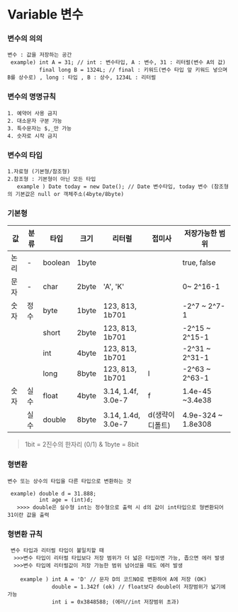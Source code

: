 # Variable 변수

  ### 변수의 의의
    변수 : 값을 저장하는 공간
     example) int A = 31; // int : 변수타입, A : 변수, 31 : 리터럴(변수 A의 값)
              final long B = 1324L; // final : 키워드(변수 타입 앞 키워드 넣으며 B를 상수로) , long : 타입 , B : 상수, 1234L : 리터럴
              
  ### 변수의 명명규칙
    1. 예약어 사용 금지
    2. 대소문자 구분 가능
    3. 특수문자는 $,_만 가능
    4. 숫자로 시작 금지
  
  ### 변수의 타입
  
    1.자료형 (기본형/참조형) 
    2.참조형 : 기본형이 아닌 모든 타입
       example ) Date today = new Date(); // Date 변수타입, today 변수 (참조형의 기본값은 null or 객체주소(4byte/8byte)
       
       
  ### 기본형
| 값   | 분류 | 타입   | 크기  | 리터럴          |접미사|저장가능한 범위|
| -----|------| ------|------ |------         |------| ------|
| 논리 | -   | boolean|1byte  |     |     |true, false |
| 문자 | -   | char   |2byte  |'A', 'K'       || 0~ 2^16-1 |
| 숫자 | 정수 | byte   |1byte |123, 813, 1b701|| -2^7 ~ 2^7-1 |
|      |     | short  |2byte  |123, 813, 1b701|| -2^15 ~ 2^15-1 |
|     |      | int    |4byte  |123, 813, 1b701|| -2^31 ~ 2^31-1 |
|      |      | long  |8byte  |123, 813, 1b701|l |-2^63 ~ 2^63-1 |
|숫자  | 실수 | float | 4byte |3.14, 1.4f, 3.0e-7|f | 1.4e-45 ~3.4e38 |
|    | 실수 | double  | 8byte |3.14, 1.4d, 3.0e-7|d(생략이 디폴트) | 4.9e-324 ~ 1.8e308 |

 >1bit = 2진수의 한자리 (0/1) & 1byte = 8bit
 
 
 
   ### 형변환
    변수 또는 상수의 타입을 다른 타입으로 변환하는 것
    
     example) double d = 31.888;
              int age = (int)d;
       >>>> double은 실수형 int는 정수형으로 출력 시 d의 값이 int타입으로 형변환되어 31이란 값을 출력
       

   ### 형변환 규칙
     변수 타입과 리터럴 타입이 불일치할 때
      >>>변수 타입이 리터럴 타입보다 저장 범위가 더 넓은 타입이면 가능, 좁으면 에러 발생
      >>>변수 타입에 리터럴값이 저장 가능한 범위 넘어섰을 때도 에러 발생
  
        example ) int A = 'D' // 문자 D의 코드NO로 변환하여 A에 저장 (OK) 
                  double = 1.342f (ok) // float보다 double이 저장범위가 넓기에 가능
                  int i = 0x3848588; (에러//int 저장범위 초과)
             
             
    
